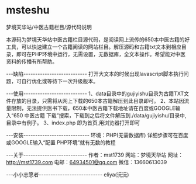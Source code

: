 # msteshu

梦境天华站/中医古籍栏目/源代码说明

本源码为梦境天华站中医古籍栏目源代码，是阅读网上流传的650本中医古籍的好工具，可以快速建立一个古籍阅读的网站栏目。解压源码和古籍txt文本到相应目录，即可在PHP环境中运行，无需设置，无数据库，全文本操作。希望能对中医资料的传播有所帮助。


---缺陷---------------------------
打开大文本的时候出现lavascript脚本执行问题，可自行优化或等待下一次升级版本。


---使用---------------------------
1、data目录中的gujiyishu目录为古籍TXT文件存放的目录，只需将从网上下载的650本古籍解压到此目录即可。
2、本站因流量限制，无法提供医书下载，650本中医古籍下载地址请在百度或GOOGLE输入“650 中医古籍 下载”搜索，下载到之后将文件解压到./data/gujiyishu/目录中,目录中有例子。
3、index.php 即为首页,用浏览器打开即可

---安装----------------------------
环境：PHP(无需数据库)
详细步骤可在百度或GOOGLE输入“配置 PHP环境”就有无数的教程


---关于---------------------------
作者：mst1739
网站：梦境天华站
网址：http://mst1739.com
电邮：64934501@qq.com
微信：13660613039


---小小志愿者---------------------------
eliya(沅沅)



